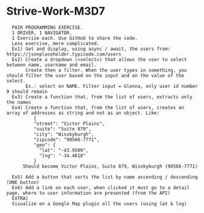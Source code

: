 # Strive-Work-M3D7
  
      PAIR PROGRAMMING EXERCISE.
      1 DRIVER, 1 NAVIGATOR.
      1 Exercise each. Use GitHub to share the code.
      Less exercise, more complicated. 
      Ex1) Get and display, using async / await, the users from: https://jsonplaceholder.typicode.com/users 
      Ex2) Create a dropdown (<select>) that allows the user to select between name, username and email. 
           Create then a filter. When the user types in something, you should filter the user based on the input and on the value of the select.
           Es.: select on NAME. Filter input = Glenna, only user id number 9 should remain
      Ex3) Create a function that, from the list of users, extracts only the names
      Ex4) Create a function that, from the list of users, creates an array of addresses as string and not as an object. Like:
              {
              "street": "Victor Plains",
              "suite": "Suite 879",
              "city": "Wisokyburgh",
              "zipcode": "90566-7771",
              "geo": {
                "lat": "-43.9509",
                "lng": "-34.4618"
              }
          Should become Victor Plains, Suite 879, Wisokyburgh (90566-7771)
      
      Ex5) Add a button that sorts the list by name ascending / descending (ONE button)
      Ex6) Add a link on each user, when clicked it must go to a detail page, where to user information are presented (from the API)
      EXTRA)
      Visualize on a Google Map plugin all the users (using lat & lng)
    
